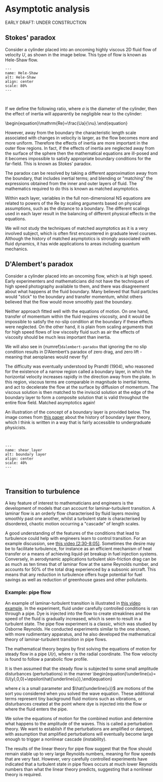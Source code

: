 # Asymptotic analysis

EARLY DRAFT: UNDER CONSTRUCTION

## Stokes' paradox
Consider a cylinder placed into an oncoming highly viscous 2D fluid flow of velocity $U$, as shown in the image below. This type of flow is known as Hele-Shaw flow.
<br>

```{image} navstok_img/hele-shaw.png
---
name: Hele-Shaw
alt: Hele-Shaw
align: center
scale: 80%
---
```
<br>

If we define the following ratio, where $a$ is the diameter of the cylinder, then the effect of inertia will apparently be negligible near to the cylinder:

\begin{equation}\mathrm{Re}=\frac{Ua}{\nu}.\end{equation}

However, away from the boundary the characteristic length scale associated with changes in velocity is larger, as the flow becomes more and more uniform. Therefore the effects of inertia are more important in the outer flow regions. In fact, if the effects of inertia are neglected away from the surface of the sphere then the mathematical equations are ill-posed and it becomes impossible to satisfy appropriate boundary conditions for the far-field. This is known as Stokes' paradox.

The paradox can be resolved by taking a different approximation away from the boundary, that includes inertial terms; and blending or "matching" the expressions obtained from the inner and outer layers of fluid. The mathematics required to do this is known as matched asymptotics.

Within each layer, variables in the full non-dimensional NS equations are related to powers of the $\mathrm{Re}$ by scaling arguments based on physical assumptions, such as the distance to a boundary. The different scalings used in each layer result in the balancing of different physical effects in the equations.

We will not study the techniques of matched asymptotics as it is a very involved subject, which is often first encountered in graduate level courses. Although the history of matched asymptotics is strongly associated with fluid dynamics, it has wide applications to areas including quantum mechanics.


## D'Alembert's paradox
Consider a cylinder placed into an oncoming flow, which is at high speed. Early experimenters and mathematicians did not have the techniques of high speed photography available to them, and there was disagreement about what happens at the fluid boundary. Many believed that fluid particles would "stick" to the boundary and transfer momentum, whilst others believed that the flow would move smoothly past the boundary.

Neither approach fitted well with the equations of motion. On one hand, transfer of momentum within the fluid requires viscosity, and it would be impossible to satisfy the no-slip condition at the boundary if these effects were neglected. On the other hand, it is plain from scaling arguments that for high speed flows of low viscosity fluid such as air the effects of viscosity should be much less important than inertia.

We will also see in {numref}`dalembert-paradox` that ignoring the no slip condition results in D’Alembert’s paradox of zero drag, and zero lift - meaning that aeroplanes would never fly!

The difficulty was eventually understood by Prandtl (1904), who reasoned for the existence of a narrow region called a boundary layer, in which the horizontal velocity increases rapidly in the direction away from the plate. In this region, viscous terms are comparable in magnitude to inertial terms, and act to decelerate the flow at the surface by diffusion of momentum. The viscous solution is then matched to the inviscid solution at the edge of the boundary layer to form a composite solution that is valid throughout the entire flow field. Matched asymptotics again!

An illustration of the concept of a boundary layer is provided below. The image comes from [this paper](https://doi.org/10.1063/1.2169443) about the history of boundary layer theory, which I think is written in a way that is fairly accessible to undergraduate physicists.

<br>

```{image} navstok_img/prandtl_bl.gif
---
name: shear_layer
alt: boundary layer
align: center
scale: 40%
---
```
<br>

## Transition to turbulence
A key feature of interest to mathematicians and engineers is the development of models that can account for laminar-turbulent transition. A laminar flow is an orderly flow characterised by fluid layers moving smoothly past one another, whilst a turbulent state is characterised by disordered, chaotic motion occurring a "cascade" of length scales.

A good understanding of the features of the conditions that lead to turbulence could help with engineers learn to control transition. For an example discussion, see [this video [2:30-8:05]](https://www.youtube.com/watch?v=GMmNKUlXXDs). Sometimes the desire may be to facilitate turbulence, for instance as an efficient mechanism of heat transfer or a means of achieving liquid-jet breakup in fuel injection systems. Conversely, in aerodynamic applications turbulent skin-friction drag can be as much as ten times that of laminar flow at the same Reynolds number, and accounts for 50% of the total drag experienced by a subsonic aircraft. This means that any reduction in turbulence offers huge potential for fuel savings as well as reduction of greenhouse gases and other pollutants.

### Example: pipe flow

An example of laminar-turbulent transition is illustrated in [this video example](https://www.youtube.com/watch?v=CAM-ubZIdFg). In the experiment, fluid under carefully controlled conditions is ran through a pipe. Dye is injected into the flow to create streaklines and the speed of the fluid is gradually increased, which is seen to result in a turbulent state. The pipe flow experiment is a classic, which was studied by Osborne Reynolds. He conducted experiments similar to the one shown, with more rudimentary apparatus, and he also developed the mathematical theory of laminar-turbulent transition in pipe flows.

The mathematical theory begins by first solving the equations of motion for steady flow in a pipe $U(r)$, where $r$ is the radial coordinate. The flow velocity is found to follow a parabolic flow profile.

It is then assumed that the steady flow is subjected to some small amplitude disturbances (perturbations) in the manner
 \begin{equation}\underline{u}=(U(y),0,0)+\epsilon\hat{\underline{u}},\end{equation}

where $\epsilon$ is a small parameter and $\hat{\underline{u}}$ are motions of the sort you considered when you solved the wave equation. These additional terms represent tiny background fluid motions such as vibrations, or disturbances created at the point where dye is injected into the flow or where the fluid enters the pipe.

We solve the equations of motion for the combined motion and determine what happens to the amplitude of the waves. This is called a perturbation theory. We want to establish if the perturbations are amplified or damped, with assumption that amplified perturbations will eventually become large enough to trigger a nonlinear cascade (instability).

The results of the linear theory for pipe flow suggest that the flow should remain stable up to very large Reynolds numbers, meaning for flow speeds that are very fast. However, very carefully controlled experiments have indicated that a turbulent state in pipe flows occurs at much lower Reynolds numbers than what the linear theory predicts, suggesting that a nonlinear theory is required.
